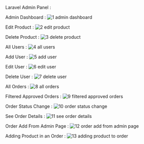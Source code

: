 Laravel Admin Panel :


Admin Dashboard :
![1 admin dashboard](https://user-images.githubusercontent.com/108587235/213901588-6569ae91-7dcc-47b2-9cd1-fbe540acb903.jpg)

Edit Product :
![2 edit product](https://user-images.githubusercontent.com/108587235/213901597-3bab49cb-c497-414e-9012-9ceca538be58.jpg)

Delete Product :
![3 delete product](https://user-images.githubusercontent.com/108587235/213901613-00cbf5ce-ffa4-41cd-aa55-ecd364fc7974.jpg)

All Users :
![4 all users](https://user-images.githubusercontent.com/108587235/213901655-7723ffaa-cd63-43f3-be32-13509388673c.jpg)

Add User :
![5 add user](https://user-images.githubusercontent.com/108587235/213901660-be74d538-30e1-4232-97ea-4017ff54c1e0.jpg)

Edit User :
![6 edit user](https://user-images.githubusercontent.com/108587235/213901666-760ea109-38e4-4388-8e51-9e33b052e9e4.jpg)

Delete User :
![7 delete user](https://user-images.githubusercontent.com/108587235/213901709-bfd7d854-35b2-4497-873a-656c09f5f55c.jpg)

All Orders :
![8 all orders](https://user-images.githubusercontent.com/108587235/213901673-aff6af55-c6fb-41c2-afdc-7188f4d170b7.jpg)

Filtered Approved Orders :
![9 filtered approved orders](https://user-images.githubusercontent.com/108587235/213901682-73b67746-5151-45b7-b1f7-9d7268c9f61d.jpg)

Order Status Change :
![10 order status change](https://user-images.githubusercontent.com/108587235/213901686-52f53072-4d7c-411e-ac5f-429adb5abd5c.jpg)

See Order Details :
![11 see order details](https://user-images.githubusercontent.com/108587235/213901690-17cc16fc-3c98-4998-854d-3e58af17a1bb.jpg)

Order Add From Admin Page :
![12 order add from admin page](https://user-images.githubusercontent.com/108587235/213901700-9743ff84-51c0-47b7-a19f-5a992b87459d.jpg)

Adding Product in an Order :
![13 adding product to order](https://user-images.githubusercontent.com/108587235/213901775-4abc7461-8a42-463f-b6a1-12a9384048f1.jpg)


